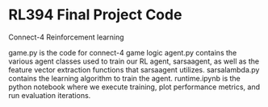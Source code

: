 # RL394 Final Project Code
Connect-4 Reinforcement learning

game.py is the code for connect-4 game logic
agent.py contains the various agent classes used to train our RL agent, sarsaagent, as well as the feature vector extraction functions that sarsaagent utilizes.
sarsalambda.py contains the learning algorithm to train the agent.
runtime.ipynb is the python notebook where we execute training, plot performance metrics, and run evaluation iterations.
